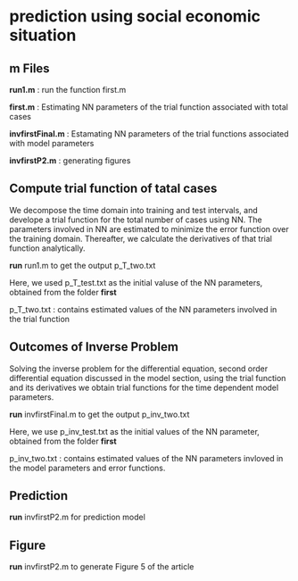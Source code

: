# prediction using social economic situation


## m Files

**run1.m**  : run the function first.m 

**first.m**  : Estimating NN parameters of the trial function associated with total cases

**invfirstFinal.m**  : Estamating NN parameters of the trial functions associated with model parameters

**invfirstP2.m** : generating figures



## Compute trial function of tatal cases

We decompose the time domain into training and test intervals, and develope a trial function for the total number
of cases using NN. The parameters involved in NN are estimated to minimize the error function over the training domain.
Thereafter, we calculate the derivatives of that trial function analytically.

**run** run1.m to get the output p_T_two.txt 

Here, we used p_T_test.txt as the initial valuse of the NN parameters, obtained from the folder **first** 

p_T_two.txt : contains estimated values of the NN parameters involved in the trial function 



##  Outcomes of Inverse Problem

Solving the inverse problem for the differential equation, second order differential equation discussed in the model section, using the trial function 
and its derivatives we obtain trial functions for the time dependent model parameters.

**run**  invfirstFinal.m to get the output  p_inv_two.txt 

Here, we use p_inv_test.txt as the initial values of the NN parameter, obtained from the folder **first** 

p_inv_two.txt : contains estimated values of the NN parameters invloved in the model parameters and error functions.



## Prediction

**run** invfirstP2.m for prediction model



## Figure

**run** invfirstP2.m to generate Figure 5 of the article


